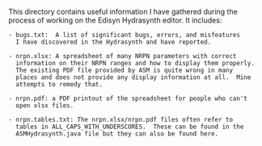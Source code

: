 This directory contains useful information I have gathered during the process
of working on the Edisyn Hydrasynth editor.  It includes:

	- bugs.txt:  A list of significant bugs, errors, and misfeatures
	  I have discovered in the Hydrasynth and have reported.

	- nrpn.xlsx: A spreadsheet of many NRPN parameters with correct
	  information on their NRPN ranges and how to display them properly.
	  The existing PDF file provided by ASM is quite wrong in many
	  places and does not provide any display information at all.  Mine
	  attempts to remedy that.

	- nrpn.pdf: a PDF printout of the spreadsheet for people who can't
	  open xlsx files.

	- nrpn.tables.txt: The nrpn.xlsx/nrpn.pdf files often refer to
	  tables in ALL_CAPS_WITH_UNDERSCORES.  These can be found in the
	  ASMHydrasynth.java file but they can also be found here.
